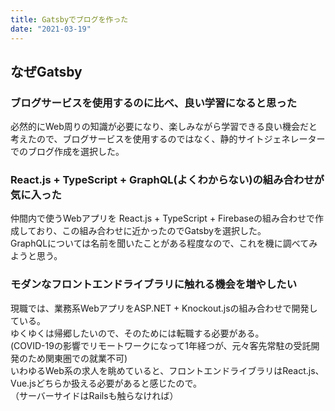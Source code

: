 ```yaml
---
title: Gatsbyでブログを作った
date: "2021-03-19"
---
```

## なぜGatsby
### ブログサービスを使用するのに比べ、良い学習になると思った
必然的にWeb周りの知識が必要になり、楽しみながら学習できる良い機会だと考えたので、ブログサービスを使用するのではなく、静的サイトジェネレーターでのブログ作成を選択した。  

### React.js + TypeScript + GraphQL(よくわからない)の組み合わせが気に入った
仲間内で使うWebアプリを React.js + TypeScript + Firebaseの組み合わせで作成しており、この組み合わせに近かったのでGatsbyを選択した。  
GraphQLについては名前を聞いたことがある程度なので、これを機に調べてみようと思う。  

### モダンなフロントエンドライブラリに触れる機会を増やしたい
現職では、業務系WebアプリをASP.NET + Knockout.jsの組み合わせで開発している。  
ゆくゆくは帰郷したいので、そのためには転職する必要がある。  
(COVID-19の影響でリモートワークになって1年経つが、元々客先常駐の受託開発のため関東圏での就業不可)  
いわゆるWeb系の求人を眺めていると、フロントエンドライブラリはReact.js、Vue.jsどちらか扱える必要があると感じたので。  
（サーバーサイドはRailsも触らなければ）